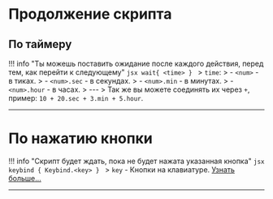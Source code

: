 # Продолжение скрипта

## По таймеру

!!! info "Ты можешь поставить ожидание после каждого действия, перед тем, как перейти к следующему"
	```jsx
	wait{ <time> }
	```
	> `time`: 
	> - `<num>` - в тиках. 
	> - `<num>.sec` - в секундах. 
	> - `<num>.min` - в минутах. 
	> - `<num>.hour` - в часах. 
	> --- 
	> Так же вы можете соединять их через `+`, пример: `10 + 20.sec + 3.min + 5.hour`. 

---

# По нажатию кнопки

!!! info "Скрипт будет ждать, пока не будет нажата указанная кнопка"
	```jsx
	keybind { Keybind.<key> }
	```
	> `key` - Кнопки на клавиатуре. [Узнать больше...](https://github.com/HollowHorizon/HollowEngine/blob/1.19.2/src/main/java/ru/hollowhorizon/hollowengine/common/util/Keybind.kt)

---

